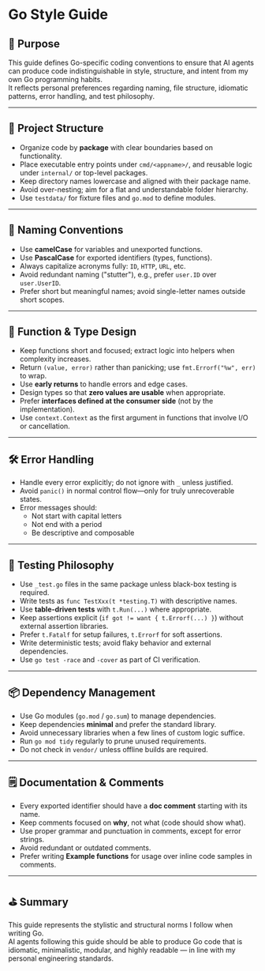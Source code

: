 # Go Style Guide

## 🎯 Purpose

This guide defines Go-specific coding conventions to ensure that AI agents can produce code indistinguishable in style, structure, and intent from my own Go programming habits.  
It reflects personal preferences regarding naming, file structure, idiomatic patterns, error handling, and test philosophy.

---

## 📁 Project Structure

- Organize code by **package** with clear boundaries based on functionality.
- Place executable entry points under `cmd/<appname>/`, and reusable logic under `internal/` or top-level packages.
- Keep directory names lowercase and aligned with their package name.
- Avoid over-nesting; aim for a flat and understandable folder hierarchy.
- Use `testdata/` for fixture files and `go.mod` to define modules.

---

## 🧠 Naming Conventions

- Use **camelCase** for variables and unexported functions.
- Use **PascalCase** for exported identifiers (types, functions).
- Always capitalize acronyms fully: `ID`, `HTTP`, `URL`, etc.
- Avoid redundant naming ("stutter"), e.g., prefer `user.ID` over `user.UserID`.
- Prefer short but meaningful names; avoid single-letter names outside short scopes.

---

## 🔧 Function & Type Design

- Keep functions short and focused; extract logic into helpers when complexity increases.
- Return `(value, error)` rather than panicking; use `fmt.Errorf("%w", err)` to wrap.
- Use **early returns** to handle errors and edge cases.
- Design types so that **zero values are usable** when appropriate.
- Prefer **interfaces defined at the consumer side** (not by the implementation).
- Use `context.Context` as the first argument in functions that involve I/O or cancellation.

---

## 🛠️ Error Handling

- Handle every error explicitly; do not ignore with `_` unless justified.
- Avoid `panic()` in normal control flow—only for truly unrecoverable states.
- Error messages should:
  - Not start with capital letters
  - Not end with a period
  - Be descriptive and composable

---

## 🧪 Testing Philosophy

- Use `_test.go` files in the same package unless black-box testing is required.
- Write tests as `func TestXxx(t *testing.T)` with descriptive names.
- Use **table-driven tests** with `t.Run(...)` where appropriate.
- Keep assertions explicit (`if got != want { t.Errorf(...) }`) without external assertion libraries.
- Prefer `t.Fatalf` for setup failures, `t.Errorf` for soft assertions.
- Write deterministic tests; avoid flaky behavior and external dependencies.
- Use `go test -race` and `-cover` as part of CI verification.

---

## 📦 Dependency Management

- Use Go modules (`go.mod` / `go.sum`) to manage dependencies.
- Keep dependencies **minimal** and prefer the standard library.
- Avoid unnecessary libraries when a few lines of custom logic suffice.
- Run `go mod tidy` regularly to prune unused requirements.
- Do not check in `vendor/` unless offline builds are required.

---

## 🗒️ Documentation & Comments

- Every exported identifier should have a **doc comment** starting with its name.
- Keep comments focused on **why**, not what (code should show what).
- Use proper grammar and punctuation in comments, except for error strings.
- Avoid redundant or outdated comments.
- Prefer writing **Example functions** for usage over inline code samples in comments.

---

## ⛳ Summary

This guide represents the stylistic and structural norms I follow when writing Go.  
AI agents following this guide should be able to produce Go code that is idiomatic, minimalistic, modular, and highly readable — in line with my personal engineering standards.
